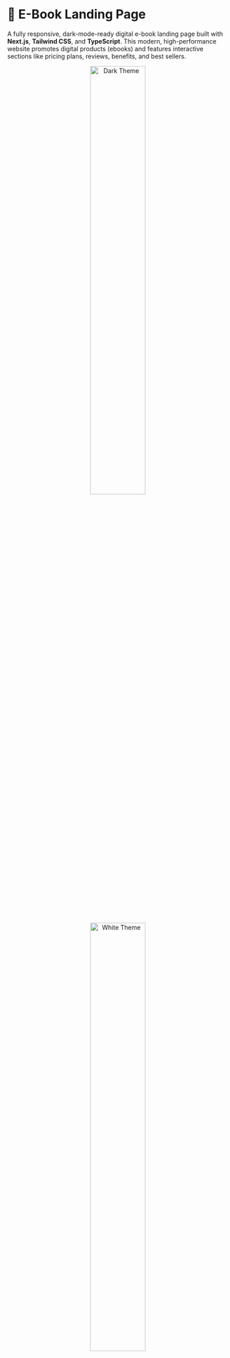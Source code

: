 # 📘 E-Book Landing Page

A fully responsive, dark-mode-ready digital e-book landing page built with **Next.js**, **Tailwind CSS**, and **TypeScript**. This modern, high-performance website promotes digital products (ebooks) and features interactive sections like pricing plans, reviews, benefits, and best sellers.

<p align="center">
  <img src="public/black.png" alt="Dark Theme" width="50%"  />
  <img src="public/White.png" alt="White Theme" width="50%" />
</p>


---

## 📚 Table of Contents

- [Demo](#demo)
- [Built With](#BuiltWith)
- [Features](#features)
- [Installation](#installation)
- [Components Overview](#components-overview)
- [Contributors](#contributors)
- [Contact](#-contact)  
---

## 🚀 Demo

[Live Link](https://e-book-dieqnxlnl-amrashraf15s-projects.vercel.app/)

---
## 🛠 Built With

- ![Next.js](https://img.shields.io/badge/Next.js-000000?style=for-the-badge&logo=nextdotjs)  
- ![React](https://img.shields.io/badge/React-20232A?style=for-the-badge&logo=react)  
- ![TypeScript](https://img.shields.io/badge/TypeScript-3178C6?style=for-the-badge&logo=typescript)  
- ![Tailwind CSS](https://img.shields.io/badge/Tailwind_CSS-38B2AC?style=for-the-badge&logo=tailwind-css)  
- ![Radix UI](https://img.shields.io/badge/Radix_UI-000000?style=for-the-badge&logo=react)  
- ![Lucide Icons](https://img.shields.io/badge/Lucide-000000?style=for-the-badge&logo=lucide)  
- ![React Icons](https://img.shields.io/badge/React_Icons-61DAFB?style=for-the-badge&logo=react)  
- ![React Multi Carousel](https://img.shields.io/badge/react--multi--carousel-FF6F61?style=for-the-badge)  
- ![Next Themes](https://img.shields.io/badge/next--themes-000000?style=for-the-badge)  
- ![AOS Animation](https://img.shields.io/badge/AOS_Animation-8A2BE2?style=for-the-badge)  
- ![Class Variance Authority](https://img.shields.io/badge/class--variance--authority-6B7280?style=for-the-badge)



---

## ✨ Features

- 📱 **Responsive Design** (mobile-first, fluid layouts)
- 🌗 **Dark/Light Theme Toggle** using `next-themes`
- ⚙️ Modular, Reusable **React Components**
- 🎯 Scroll animations via AOS
- 📈 Sections for: Hero, About, Benefits, Pricing, Reviews, and Best Sellers
- 🧾 Testimonial Carousel with `react-multi-carousel`
- 🧭 Mobile and Desktop Navigation Bars
- ⬆️ Scroll-to-top FAB
- ⚡ Optimized with `next/image` for fast performance

---
### 1. Clone the Repository  
   ```sh
   git clone https://github.com/yourusername/ebook-landing-page.git
   cd ebook-landing-page
   ```
2. Install dependencies
   ```sh
    npm install
   ```
3. Run the development server
  ```sh
    npm run dev
   ```

---

## 🧩 Components Overview

| Component       | Description                                      |
|-----------------|--------------------------------------------------|
| `Navbar`        | Sticky top nav, responsive with theme toggle     |
| `Hero`          | Landing banner with image and CTAs               |
| `About`         | Summary of the book's value                      |
| `Benefits`      | Highlight key ebook advantages                   |
| `BestSelling`   | Book showcase slider                             |
| `Price`         | Tiered pricing plan cards                        |
| `Reviews`       | Client feedback with carousel                    |
| `Footer`        | Contact, social, links                           |
| `ThemeToggle`   | Light/dark switcher                              |
| `ScrollToTop`   | Animated scroll-to-top button                    |
| `Sheet`, `Button` | UI primitives based on Radix & Tailwind        |



---

## Deploy on Vercel

The easiest way to deploy your Next.js app is to use the [Vercel Platform](https://vercel.com/new?utm_medium=default-template&filter=next.js&utm_source=create-next-app&utm_campaign=create-next-app-readme) from the creators of Next.js.

Check out our [Next.js deployment documentation](https://nextjs.org/docs/app/building-your-application/deploying) for more details.

---

## 📬 Contact

**👤 Developer:** Amr Ashraf  
**📧 Email:** [amrashraf1592@gmail.com](mailto:amrashraf1592@gmail.com)  
**🐙 GitHub:** [amrashraf15](https://github.com/amrashraf15)

---

